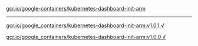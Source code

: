 [gcr.io/google-containers/kubernetes-dashboard-init-arm](https://hub.docker.com/r/anjia0532/kubernetes-dashboard-init-arm/tags/) 

----
[gcr.io/google_containers/kubernetes-dashboard-init-arm:v1.0.1 √](https://hub.docker.com/r/anjia0532/kubernetes-dashboard-init-arm/tags/)

[gcr.io/google_containers/kubernetes-dashboard-init-arm:v1.0.0 √](https://hub.docker.com/r/anjia0532/kubernetes-dashboard-init-arm/tags/)

